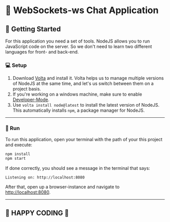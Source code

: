 # 📧 WebSockets-ws Chat Application

## 🚀 Getting Started

For this application you need a set of tools. NodeJS allows you to run JavaScript code on the server.
So we don't need to learn two different languages for front- and back-end.

### 💻 Setup

1. Download [Volta](https://docs.volta.sh/guide/getting-started) and install it. Volta helps us to manage multiple versions of NodeJS at the same time, and let's us switch between them on a project basis.
2. If you're working on a windows machine, make sure to enable [Developer-Mode](https://docs.microsoft.com/en-us/windows/uwp/get-started/enable-your-device-for-development#accessing-settings-for-developers).
3. Use `volta install node@latest` to install the latest version of NodeJS. This automatically installs `npm`, a package manager for NodeJS.

---

### 🏃 Run

To run this application, open your terminal with the path of your this project and execute:

```sh
npm install
npm start
```

If done correctly, you should see a message in the terminal that says:

`Listening on: http://localhost:8080`

After that, open up a browser-instance and navigate to <http://localhost:8080>.

---

## 🎉 HAPPY CODING 🎉
